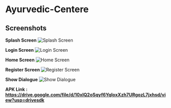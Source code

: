 # Ayurvedic-Centere

## Screenshots

 **Splash Screen**
  ![Splash Screen](https://raw.githubusercontent.com/SuragVC/Ayurvedic-Centere/main/splash%20screen.png)


  **Login Screen**
  ![Login Screen](https://raw.githubusercontent.com/SuragVC/Ayurvedic-Centere/main/login%20screen.png)


**Home Screen**
  ![Home Screen](https://raw.githubusercontent.com/SuragVC/Ayurvedic-Centere/main/home_screen.png)

**Register Screen**
  ![Register Screen](https://raw.githubusercontent.com/SuragVC/Ayurvedic-Centere/main/register_screen.png)


**Show Dialogue**
  ![Show Dialogue](https://raw.githubusercontent.com/SuragVC/Ayurvedic-Centere/main/show_dialogue.png)

  **APK Link : https://drive.google.com/file/d/10xlQ2oSqyf6YqloxXzh7URgozL7jxhsd/view?usp=drivesdk**
